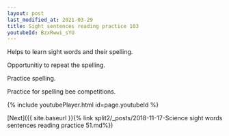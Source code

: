 ```yaml
---
layout: post
last_modified_at: 2021-03-29
title: Sight sentences reading practice 103
youtubeId: BzxRwwi_sYU
---
```

 
 
Helps to learn sight words and their spelling.

Opportunitiy to repeat the spelling. 

Practice spelling. 
 
Practice for spelling bee competitions. 
 
{% include youtubePlayer.html id=page.youtubeId %}
 
 

[Next]({{ site.baseurl }}{% link  split2/_posts/2018-11-17-Science sight words sentences reading practice 51.md%})
 
